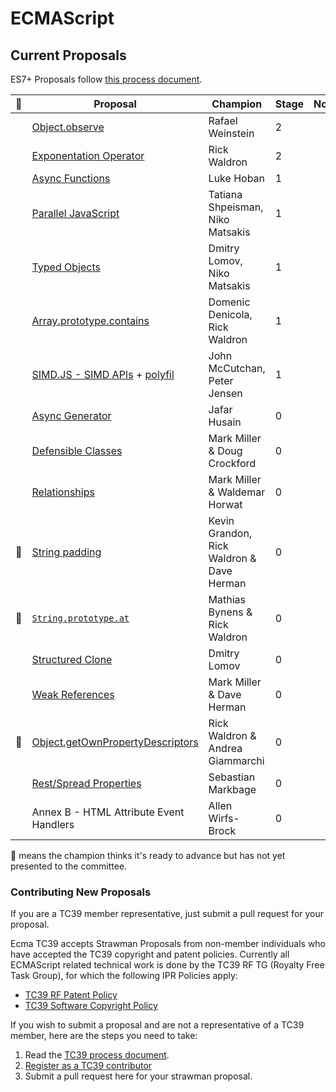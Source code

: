 ECMAScript
====


## Current Proposals
ES7+ Proposals follow [this process document](https://docs.google.com/document/d/1QbEE0BsO4lvl7NFTn5WXWeiEIBfaVUF7Dk0hpPpPDzU).

|🚀| Proposal                                                                                             | Champion      | Stage | Notes
|---|------------------------------------------------------------------------------------                 |-------------- | ------|------
| | [Object.observe](http://wiki.ecmascript.org/doku.php?id=harmony:observe)                                |Rafael Weinstein     |2      |
| | [Exponentation Operator](https://github.com/rwaldron/exponentiation-operator) | Rick Waldron | 2
| | [Async Functions](https://github.com/lukehoban/ecmascript-asyncawait)                                |Luke Hoban     |1      |
| | [Parallel JavaScript](http://wiki.ecmascript.org/doku.php?id=strawman:data_parallelism)              |Tatiana Shpeisman, Niko Matsakis     |1      |
| | [Typed Objects](https://github.com/dslomov-chromium/typed-objects-es7)       |Dmitry Lomov, Niko Matsakis   |1
| | [Array.prototype.contains](https://github.com/domenic/Array.prototype.contains/) | Domenic Denicola, Rick Waldron | 1
| | [SIMD.JS - SIMD APIs](https://docs.google.com/presentation/d/1yc2NDzFJ-0yD980URiTcV3oE_2cQDVzXuH4Rss1fG8s/edit?usp=sharing) +  [polyfil](https://github.com/johnmccutchan/ecmascript_simd)| John McCutchan, Peter Jensen | 1
| | [Async Generator](https://github.com/jhusain/asyncgenerator) | Jafar Husain | 0 |
| | [Defensible Classes](http://wiki.ecmascript.org/doku.php?id=strawman:defensible_classes) | Mark Miller & Doug Crockford | 0
| | [Relationships](http://wiki.ecmascript.org/doku.php?id=strawman:relationships) | Mark Miller & Waldemar Horwat | 0
|🚀| [String padding](http://wiki.ecmascript.org/doku.php?id=strawman:string_padding) | Kevin Grandon, Rick Waldron & Dave Herman | 0     |
|🚀| [`String.prototype.at`](https://github.com/mathiasbynens/String.prototype.at) | Mathias Bynens & Rick Waldron | 0     |
| | [Structured Clone](https://github.com/dslomov-chromium/ecmascript-structured-clone)       |Dmitry Lomov   |0
| | [Weak References](http://wiki.ecmascript.org/doku.php?id=strawman:weakreferences) | Mark Miller & Dave Herman | 0
|🚀| [Object.getOwnPropertyDescriptors](https://gist.github.com/WebReflection/9353781) | Rick Waldron & Andrea Giammarchi | 0
| | [Rest/Spread Properties](https://github.com/sebmarkbage/ecmascript-rest-spread) | Sebastian Markbage | 0
| | Annex B - HTML Attribute Event Handlers| Allen Wirfs-Brock | 0



🚀 means the champion thinks it's ready to advance but has not yet presented to the committee.


### Contributing New Proposals
If you are a TC39 member representative, just submit a pull request for your proposal.

Ecma TC39 accepts Strawman Proposals from non-member individuals who have accepted the TC39 copyright and patent policies. Currently all ECMAScript related technical work is done by the TC39 RF TG (Royalty Free Task Group), for which the following IPR Policies apply:

  * [TC39 RF Patent Policy](http://www.ecma-international.org/memento/TC39%20policy/Ecma%20Experimental%20TC39%20Royalty-Free%20Patent%20Policy.pdf)
  * [TC39 Software Copyright Policy](http://www.ecma-international.org/memento/TC39%20experimental%20policy.htm) 

If you wish to submit a proposal and are not a representative of a TC39 member, here are the steps you need to take:

  1. Read the  [TC39 process document](https://docs.google.com/document/d/1QbEE0BsO4lvl7NFTn5WXWeiEIBfaVUF7Dk0hpPpPDzU).
  2. [Register as a TC39 contributor](http://www.ecma-international.org/memento/register_TC39_Royalty_Free_Task_Group.php)
  3. Submit a pull request here for your strawman proposal.

